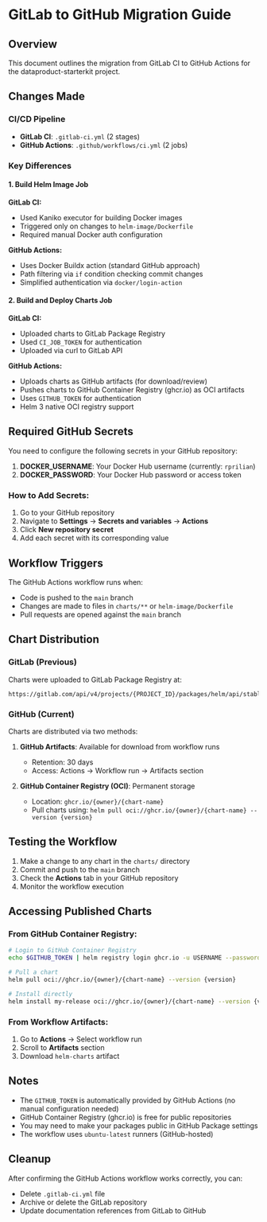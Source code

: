 # GitLab to GitHub Migration Guide

## Overview
This document outlines the migration from GitLab CI to GitHub Actions for the dataproduct-starterkit project.

## Changes Made

### CI/CD Pipeline
- **GitLab CI**: `.gitlab-ci.yml` (2 stages)
- **GitHub Actions**: `.github/workflows/ci.yml` (2 jobs)

### Key Differences

#### 1. Build Helm Image Job
**GitLab CI:**
- Used Kaniko executor for building Docker images
- Triggered only on changes to `helm-image/Dockerfile`
- Required manual Docker auth configuration

**GitHub Actions:**
- Uses Docker Buildx action (standard GitHub approach)
- Path filtering via `if` condition checking commit changes
- Simplified authentication via `docker/login-action`

#### 2. Build and Deploy Charts Job
**GitLab CI:**
- Uploaded charts to GitLab Package Registry
- Used `CI_JOB_TOKEN` for authentication
- Uploaded via curl to GitLab API

**GitHub Actions:**
- Uploads charts as GitHub artifacts (for download/review)
- Pushes charts to GitHub Container Registry (ghcr.io) as OCI artifacts
- Uses `GITHUB_TOKEN` for authentication
- Helm 3 native OCI registry support

## Required GitHub Secrets

You need to configure the following secrets in your GitHub repository:

1. **DOCKER_USERNAME**: Your Docker Hub username (currently: `rprilian`)
2. **DOCKER_PASSWORD**: Your Docker Hub password or access token

### How to Add Secrets:
1. Go to your GitHub repository
2. Navigate to **Settings** → **Secrets and variables** → **Actions**
3. Click **New repository secret**
4. Add each secret with its corresponding value

## Workflow Triggers

The GitHub Actions workflow runs when:
- Code is pushed to the `main` branch
- Changes are made to files in `charts/**` or `helm-image/Dockerfile`
- Pull requests are opened against the `main` branch

## Chart Distribution

### GitLab (Previous)
Charts were uploaded to GitLab Package Registry at:
```
https://gitlab.com/api/v4/projects/{PROJECT_ID}/packages/helm/api/stable/charts
```

### GitHub (Current)
Charts are distributed via two methods:

1. **GitHub Artifacts**: Available for download from workflow runs
   - Retention: 30 days
   - Access: Actions → Workflow run → Artifacts section

2. **GitHub Container Registry (OCI)**: Permanent storage
   - Location: `ghcr.io/{owner}/{chart-name}`
   - Pull charts using: `helm pull oci://ghcr.io/{owner}/{chart-name} --version {version}`

## Testing the Workflow

1. Make a change to any chart in the `charts/` directory
2. Commit and push to the `main` branch
3. Check the **Actions** tab in your GitHub repository
4. Monitor the workflow execution

## Accessing Published Charts

### From GitHub Container Registry:
```bash
# Login to GitHub Container Registry
echo $GITHUB_TOKEN | helm registry login ghcr.io -u USERNAME --password-stdin

# Pull a chart
helm pull oci://ghcr.io/{owner}/{chart-name} --version {version}

# Install directly
helm install my-release oci://ghcr.io/{owner}/{chart-name} --version {version}
```

### From Workflow Artifacts:
1. Go to **Actions** → Select workflow run
2. Scroll to **Artifacts** section
3. Download `helm-charts` artifact

## Notes

- The `GITHUB_TOKEN` is automatically provided by GitHub Actions (no manual configuration needed)
- GitHub Container Registry (ghcr.io) is free for public repositories
- You may need to make your packages public in GitHub Package settings
- The workflow uses `ubuntu-latest` runners (GitHub-hosted)

## Cleanup

After confirming the GitHub Actions workflow works correctly, you can:
- Delete `.gitlab-ci.yml` file
- Archive or delete the GitLab repository
- Update documentation references from GitLab to GitHub
